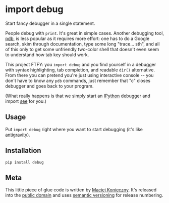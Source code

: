 import debug
============

Start fancy debugger in a single statement.

People debug with `print`.  It's great in simple cases.  Another
debugging tool, [pdb][], is less popular as it requires more effort: one
has to do a Google search, skim through documentation, type some long
"trace... sth", and all of this only to get some unfriendly two-color
shell that doesn't even seem to understand how tab key should work.

  [pdb]: http://docs.python.org/library/pdb.html

This project FTFY: you `import debug` and you find yourself in a
debugger with syntax highlighting, tab completion, and readable `dir()`
alternative.  From there you can pretend you're just using interactive
console -- you don't have to know any `pdb` commands, just remember that
"c" closes debugger and goes back to your program.

(What really happens is that we simply start an [IPython][] debugger and
import [see][] for you.)

  [IPython]: http://ipython.scipy.org/
  [see]: http://inky.github.com/see/


Usage
-----

Put `import debug` right where you want to start debugging (it's like
[antigravity][]).

  [antigravity]: http://xkcd.com/353/


Installation
------------

    pip install debug


Meta
----

This little piece of glue code is written by [Maciej Konieczny][].  It's
released into the [public domain][] and uses [semantic versioning][] for
release numbering.

  [Maciej Konieczny]: http://narf.pl/
  [public domain]: http://unlicense.org/
  [semantic versioning]: http://semver.org/
